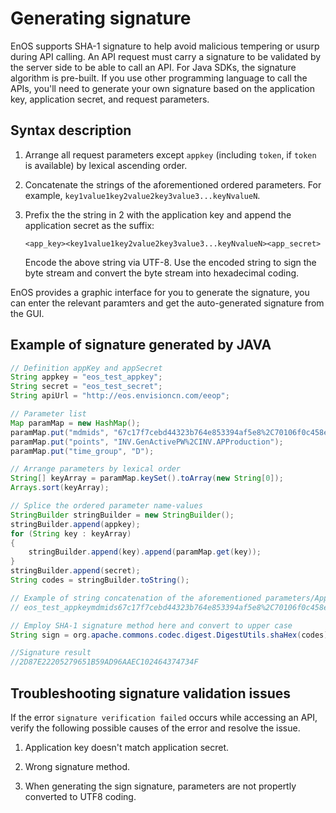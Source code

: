 # Generating signature

EnOS supports SHA-1 signature to help avoid malicious tempering or usurp during API calling. An API request must carry a signature to be validated by the server side to be able to call an API. For Java SDKs, the signature algorithm is pre-built. If you use other programming language to call the APIs, you'll need to generate your own signature based on the application key, application secret, and request parameters.

## Syntax description

1. Arrange all request parameters except `appkey` (including `token`, if `token` is available) by lexical ascending order.

2. Concatenate the strings of the aforementioned ordered parameters. For example, `key1value1key2value2key3value3...keyNvalueN`.

3. Prefix the the string in 2 with the application key and append the application secret as the suffix:

   ```
   <app_key><key1value1key2value2key3value3...keyNvalueN><app_secret>
   ```
   Encode the above string via UTF-8. Use the encoded string to sign the byte stream and convert the byte stream into hexadecimal coding.

EnOS provides a graphic interface for you to generate the signature, you can enter the relevant paramters and get the auto-generated signature from the GUI.

## Example of signature generated by JAVA

```java
// Definition appKey and appSecret
String appkey = "eos_test_appkey";
String secret = "eos_test_secret";
String apiUrl = "http://eos.envisioncn.com/eeop";

// Parameter list
Map paramMap = new HashMap();
paramMap.put("mdmids", "67c17f7cebd44323b764e853394af5e8%2C70106f0c458e4b3994e741670d6be659");
paramMap.put("points", "INV.GenActivePW%2CINV.APProduction");
paramMap.put("time_group", "D");

// Arrange parameters by lexical order
String[] keyArray = paramMap.keySet().toArray(new String[0]);
Arrays.sort(keyArray);

// Splice the ordered parameter name-values
StringBuilder stringBuilder = new StringBuilder();
stringBuilder.append(appkey);
for (String key : keyArray)
{
    stringBuilder.append(key).append(paramMap.get(key));
}                 
stringBuilder.append(secret);
String codes = stringBuilder.toString();

// Example of string concatenation of the aforementioned parameters/AppKey/AppSecret after splicing:
// eos_test_appkeymdmids67c17f7cebd44323b764e853394af5e8%2C70106f0c458e4b3994e741670d6be659pointsINV.GenActivePW%2CINV.APProductiontime_groupDeos_test_secret

// Employ SHA-1 signature method here and convert to upper case
String sign = org.apache.commons.codec.digest.DigestUtils.shaHex(codes).toUpperCase();

//Signature result
//2D87E22205279651B59AD96AAEC102464374734F
```

## Troubleshooting signature validation issues

If the error `signature verification failed` occurs while accessing an API, verify the following possible causes of the error and resolve the issue.

1.  Application key doesn't match application secret.

2.  Wrong signature method.

3.  When generating the sign signature, parameters are not propertly converted to UTF8 coding.
